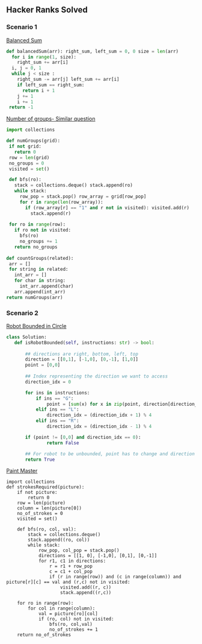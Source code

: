 ## Hacker Ranks Solved


### Scenario 1


[Balanced Sum](https://www.hackerrank.com/contests/world-codesprint-11/challenges/balanced-array)

```python
def balancedSum(arr): right_sum, left_sum = 0, 0 size = len(arr)
  for i in range(1, size):
    right_sum += arr[i] 
  i, j = 0, 1
  while j < size :
    right_sum -= arr[j] left_sum += arr[i]
    if left_sum == right_sum:
      return i + 1 
    j += 1
    i += 1 
 return -1
 ```
 
 [Number of groups- Similar question](https://www.hackerrank.com/challenges/connected-cell-in-a-grid/problem)
 
 ```python
import collections 

def numGroups(grid):
  if not grid: 
    return 0
  row = len(grid) 
  no_groups = 0 
  visited = set()

  def bfs(ro):
    stack = collections.deque() stack.append(ro)
    while stack:
      row_pop = stack.pop() row_array = grid[row_pop]
      for r in range(len(row_array)):
        if (row_array[r] == "1" and r not in visited): visited.add(r)
          stack.append(r)
          
  for ro in range(row):
    if ro not in visited:
      bfs(ro)
      no_groups += 1 
    return no_groups
    
def countGroups(related): 
  arr = []
  for string in related: 
    int_arr = []
    for char in string: 
      int_arr.append(char)
    arr.append(int_arr) 
 return numGroups(arr)
 
 ```
 
 
 ### Scenario 2
 
 [Robot Bounded in Circle](https://leetcode.com/problems/robot-bounded-in-circle/)
 
 ```python
 class Solution:
    def isRobotBounded(self, instructions: str) -> bool:
        
        ## directions are right, bottom, left, top
        direction = [[0,1], [-1,0], [0,-1], [1,0]]
        point = [0,0]
        
        ## Index representing the direction we want to access
        direction_idx = 0

        for ins in instructions:
            if ins == "G":
                point = [sum(x) for x in zip(point, direction[direction_idx])]
            elif ins == "L":
                direction_idx = (direction_idx + 1) % 4
            elif ins == "R":
                direction_idx = (direction_idx - 1) % 4

        if (point != [0,0] and direction_idx == 0):
                return False

        ## For robot to be unbounded, point has to change and direction should not be 0 in one iteration of the sequence of events     
        return True
```


[Paint Master](https://www.hackerrank.com/contests/spider-preinduction/challenges/paint-master)

```
import collections
def strokesRequired(picture):
    if not picture:
        return 0
    row = len(picture)
    column = len(picture[0])
    no_of_strokes = 0
    visited = set()

    def bfs(ro, col, val):
        stack = collections.deque()
        stack.append((ro, col))
        while stack:
            row_pop, col_pop = stack.pop()
            directions = [[1, 0], [-1,0], [0,1], [0,-1]]
            for r1, c1 in directions:
                r = r1 + row_pop
                c = c1 + col_pop
                if (r in range(row)) and (c in range(column)) and picture[r][c] == val and (r,c) not in visited:
                    visited.add((r, c))
                    stack.append((r,c))

    for ro in range(row):
        for col in range(column):
            val = picture[ro][col]
            if (ro, col) not in visited:
                bfs(ro, col,val)
                no_of_strokes += 1
    return no_of_strokes
```
